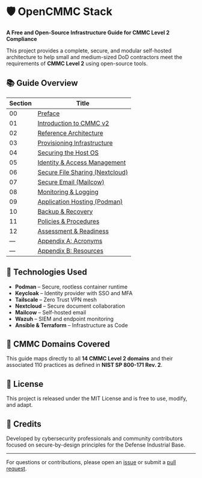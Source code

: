 # 🛡️ OpenCMMC Stack

**A Free and Open-Source Infrastructure Guide for CMMC Level 2 Compliance**

This project provides a complete, secure, and modular self-hosted architecture to help small and medium-sized DoD contractors meet the requirements of **CMMC Level 2** using open-source tools.

## 📚 Guide Overview

| Section | Title |
|---------|-------|
| 00 | [Preface](docs/00_preface/index.md) |
| 01 | [Introduction to CMMC v2](docs/01_cmmc_intro/index.md) |
| 02 | [Reference Architecture](docs/02_reference_architecture/index.md) |
| 03 | [Provisioning Infrastructure](docs/03_provisioning/index.md) |
| 04 | [Securing the Host OS](docs/04_os_hardening/index.md) |
| 05 | [Identity & Access Management](docs/05_identity_access/index.md) |
| 06 | [Secure File Sharing (Nextcloud)](docs/06_file_storage/index.md) |
| 07 | [Secure Email (Mailcow)](docs/07_email/index.md) |
| 08 | [Monitoring & Logging](docs/08_logging_monitoring/index.md) |
| 09 | [Application Hosting (Podman)](docs/09_container_runtime/index.md) |
| 10 | [Backup & Recovery](docs/10_backup_recovery/index.md) |
| 11 | [Policies & Procedures](docs/11_policies_procedures/index.md) |
| 12 | [Assessment & Readiness](docs/12_assessment_readiness/index.md) |
| — | [Appendix A: Acronyms](docs/99_appendix_a_acronyms.md) |
| — | [Appendix B: Resources](docs/99_appendix_b_resources.md) |

## 🔧 Technologies Used

- **Podman** – Secure, rootless container runtime
- **Keycloak** – Identity provider with SSO and MFA
- **Tailscale** – Zero Trust VPN mesh
- **Nextcloud** – Secure document collaboration
- **Mailcow** – Self-hosted email
- **Wazuh** – SIEM and endpoint monitoring
- **Ansible & Terraform** – Infrastructure as Code

## 🧩 CMMC Domains Covered

This guide maps directly to all **14 CMMC Level 2 domains** and their associated 110 practices as defined in **NIST SP 800-171 Rev. 2**.

## 📜 License

This project is released under the MIT License and is free to use, modify, and adapt.

## 🧠 Credits

Developed by cybersecurity professionals and community contributors focused on secure-by-design principles for the Defense Industrial Base.

---

For questions or contributions, please open an [issue](https://github.com/your-org/open-cmmc-stack/issues) or submit a [pull request](https://github.com/your-org/open-cmmc-stack/pulls).
